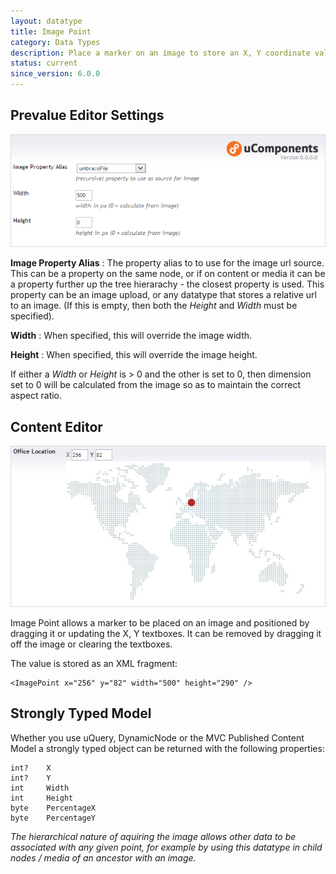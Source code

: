 ```yaml
---
layout: datatype
title: Image Point
category: Data Types
description: Place a marker on an image to store an X, Y coordinate value.
status: current
since_version: 6.0.0
---
```


## Prevalue Editor Settings

![Prevalue Editor](PreValueEditor.png)

**Image Property Alias** :  The property alias to to use for the image url source. This can be a property on the same node, or if on content or media it can be a property further up the tree hierarachy - the closest property is used. This property can be an image upload, or any datatype that stores a relative url to an image. (If this is empty, then both the _Height_ and _Width_ must be specified).

**Width** : When specified, this will override the image width.

**Height** : When specified, this will override the image height.

If either a _Width_ or _Height_ is > 0 and the other is set to 0, then dimension set to 0 will be calculated from the image so as to maintain the correct aspect ratio.
  
## Content Editor

![Content Editor](DataEditor.png)

Image Point allows a marker to be placed on an image and positioned by dragging it or updating the X, Y textboxes. It can be removed by dragging it off the image or clearing the textboxes.

The value is stored as an XML fragment:

	<ImagePoint x="256" y="82" width="500" height="290" />


## Strongly Typed Model

Whether you use uQuery, DynamicNode or the MVC Published Content Model a strongly typed object can be returned with the following properties:

	int? 	X
	int? 	Y
	int 	Width
	int 	Height
	byte 	PercentageX
	byte 	PercentageY

_The hierarchical nature of aquiring the image allows other data to be associated with any given point, for example by using this datatype in child nodes / media of an ancestor with an image._

